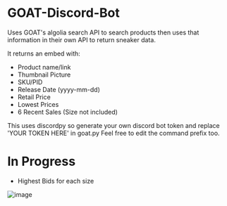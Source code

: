 # GOAT-Discord-Bot

Uses GOAT's algolia search API to search products then uses that information in their own API to return sneaker data.

It returns an embed with:
- Product name/link
- Thumbnail Picture
- SKU/PID
- Release Date (yyyy-mm-dd)
- Retail Price
- Lowest Prices
- 6 Recent Sales (Size not included)

This uses discordpy so generate your own discord bot token and replace 'YOUR TOKEN HERE' in goat.py
Feel free to edit the command prefix too.

# In Progress
- Highest Bids for each size

![image](https://user-images.githubusercontent.com/30479452/52577864-05409e80-2df1-11e9-80e9-7897f6b8551b.png)
